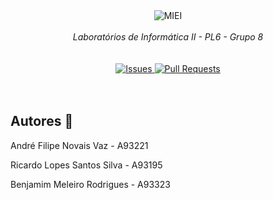 <div align="center">
    <img src="https://i.imgur.com/GOGaHkq.jpg" align="center" alt="MIEI">
    <br>
    <br>
    <string><i>Laboratórios de Informática II - PL6 - Grupo 8</i></strong>
    <br>
    <br>
    <br>
    <a href="https://github.com/andreubita/li2-201920/issues">
        <img src="https://img.shields.io/github/issues/andreubita/li2-201920.svg?style=for-the-badge&colorB=37f149" alt="Issues">
    </a>
    <a href="https://github.com/andreubita/li2-201920/pulls">
        <img src="https://img.shields.io/github/issues-pr/andreubita/li2-201920?style=for-the-badge" alt="Pull Requests">
    </a>
</div>
<br>
<br>

## Autores 📝
André Filipe Novais Vaz - A93221

Ricardo Lopes Santos Silva - A93195

Benjamim Meleiro Rodrigues - A93323
